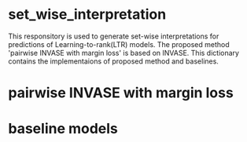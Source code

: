 # set_wise_interpretation

This responsitory is used to generate set-wise interpretations for predictions of Learning-to-rank(LTR) models. The proposed method 'pairwise INVASE with margin loss' is based on INVASE. This dictionary contains the implementaions of proposed method and baselines.

# pairwise INVASE with margin loss

# baseline models





